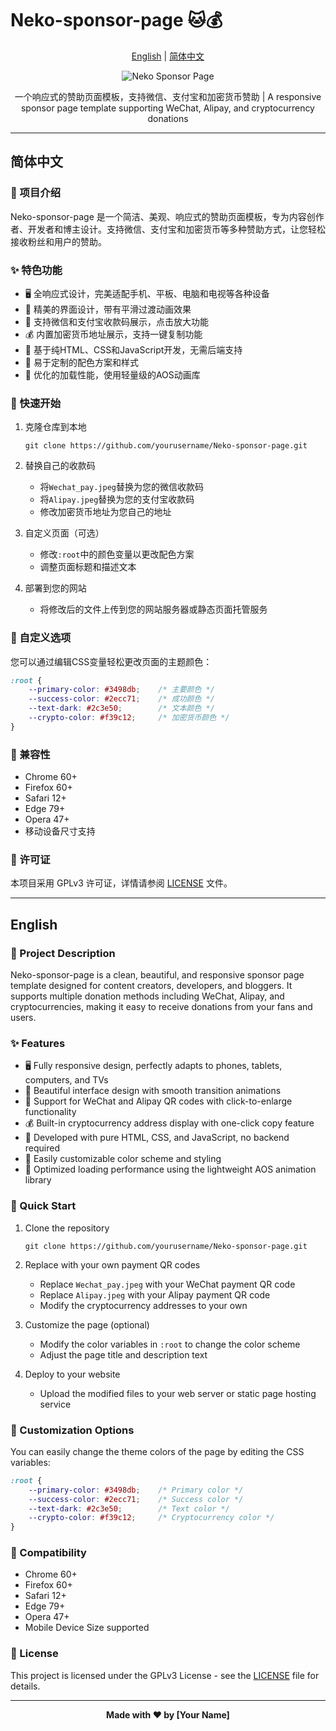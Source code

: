# Neko-sponsor-page 🐱💰

<div align="center">

[English](#english) | [简体中文](#简体中文)

![Neko Sponsor Page](https://via.placeholder.com/800x400?text=Neko+Sponsor+Page)

一个响应式的赞助页面模板，支持微信、支付宝和加密货币赞助 | A responsive sponsor page template supporting WeChat, Alipay, and cryptocurrency donations

</div>

---

<a id="简体中文"></a>
## 简体中文

### 📝 项目介绍

Neko-sponsor-page 是一个简洁、美观、响应式的赞助页面模板，专为内容创作者、开发者和博主设计。支持微信、支付宝和加密货币等多种赞助方式，让您轻松接收粉丝和用户的赞助。

### ✨ 特色功能

- 🖥️ 全响应式设计，完美适配手机、平板、电脑和电视等各种设备
- 🎨 精美的界面设计，带有平滑过渡动画效果
- 📱 支持微信和支付宝收款码展示，点击放大功能
- 💰 内置加密货币地址展示，支持一键复制功能
- 🔄 基于纯HTML、CSS和JavaScript开发，无需后端支持
- 🌈 易于定制的配色方案和样式
- 🚀 优化的加载性能，使用轻量级的AOS动画库

### 🚀 快速开始

1. 克隆仓库到本地
   ```
   git clone https://github.com/yourusername/Neko-sponsor-page.git
   ```

2. 替换自己的收款码
   - 将`Wechat_pay.jpeg`替换为您的微信收款码
   - 将`Alipay.jpeg`替换为您的支付宝收款码
   - 修改加密货币地址为您自己的地址

3. 自定义页面（可选）
   - 修改`:root`中的颜色变量以更改配色方案
   - 调整页面标题和描述文本

4. 部署到您的网站
   - 将修改后的文件上传到您的网站服务器或静态页面托管服务

### 🔧 自定义选项

您可以通过编辑CSS变量轻松更改页面的主题颜色：

```css
:root {
    --primary-color: #3498db;    /* 主要颜色 */
    --success-color: #2ecc71;    /* 成功颜色 */
    --text-dark: #2c3e50;        /* 文本颜色 */
    --crypto-color: #f39c12;     /* 加密货币颜色 */
}
```

### 📱 兼容性

- Chrome 60+
- Firefox 60+
- Safari 12+
- Edge 79+
- Opera 47+
- 移动设备尺寸支持

### 📄 许可证

本项目采用 GPLv3 许可证，详情请参阅 [LICENSE](LICENSE) 文件。

---

<a id="english"></a>
## English

### 📝 Project Description

Neko-sponsor-page is a clean, beautiful, and responsive sponsor page template designed for content creators, developers, and bloggers. It supports multiple donation methods including WeChat, Alipay, and cryptocurrencies, making it easy to receive donations from your fans and users.

### ✨ Features

- 🖥️ Fully responsive design, perfectly adapts to phones, tablets, computers, and TVs
- 🎨 Beautiful interface design with smooth transition animations
- 📱 Support for WeChat and Alipay QR codes with click-to-enlarge functionality
- 💰 Built-in cryptocurrency address display with one-click copy feature
- 🔄 Developed with pure HTML, CSS, and JavaScript, no backend required
- 🌈 Easily customizable color scheme and styling
- 🚀 Optimized loading performance using the lightweight AOS animation library

### 🚀 Quick Start

1. Clone the repository
   ```
   git clone https://github.com/yourusername/Neko-sponsor-page.git
   ```

2. Replace with your own payment QR codes
   - Replace `Wechat_pay.jpeg` with your WeChat payment QR code
   - Replace `Alipay.jpeg` with your Alipay payment QR code
   - Modify the cryptocurrency addresses to your own

3. Customize the page (optional)
   - Modify the color variables in `:root` to change the color scheme
   - Adjust the page title and description text

4. Deploy to your website
   - Upload the modified files to your web server or static page hosting service

### 🔧 Customization Options

You can easily change the theme colors of the page by editing the CSS variables:

```css
:root {
    --primary-color: #3498db;    /* Primary color */
    --success-color: #2ecc71;    /* Success color */
    --text-dark: #2c3e50;        /* Text color */
    --crypto-color: #f39c12;     /* Cryptocurrency color */
}
```

### 📱 Compatibility

- Chrome 60+
- Firefox 60+
- Safari 12+
- Edge 79+
- Opera 47+
- Mobile Device Size supported

### 📄 License

This project is licensed under the GPLv3 License - see the [LICENSE](LICENSE) file for details.

---

<div align="center">

**Made with ❤️ by [Your Name]**

</div>
